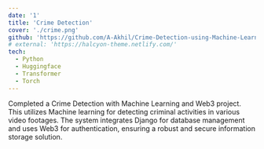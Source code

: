 ```yaml
---
date: '1'
title: 'Crime Detection'
cover: './crime.png'
github: 'https://github.com/A-Akhil/Crime-Detection-using-Machine-Learning'
# external: 'https://halcyon-theme.netlify.com/'
tech:
  - Python
  - Huggingface
  - Transformer
  - Torch
---
```


Completed a Crime Detection with Machine Learning and Web3 project. This utilizes Machine learning for detecting criminal activities in various video footages. The system integrates Django for database management and uses Web3 for authentication, ensuring a robust and secure information storage solution.